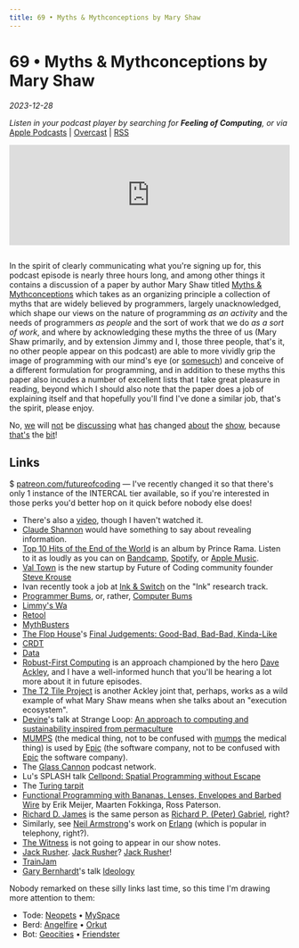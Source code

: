 ```yaml
---
title: 69 • Myths & Mythconceptions by Mary Shaw
---
```


# 69 • Myths & Mythconceptions by Mary Shaw

_2023-12-28_

_Listen in your podcast player by searching for **Feeling of Computing**, or via_ [Apple Podcasts](https://podcasts.apple.com/podcast/future-of-coding/id1265527976) \| [Overcast](https://overcast.fm/itunes1265527976) \| [RSS](https://omny.fm/shows/future-of-coding/playlists/podcast.rss)

<iframe src="https://omny.fm/shows/future-of-coding/myths-and-mythconceptions-by-mary-shaw/embed" width="100%" height="180" frameborder="0" style="margin-bottom: 1em"></iframe>

In the spirit of clearly communicating what you're signing up for, this podcast episode is nearly three hours long, and among other things it contains a discussion of a paper by author Mary Shaw titled [Myths & Mythconceptions](https://dl.acm.org/doi/pdf/10.1145/3480947) which takes as an organizing principle a collection of myths that are widely believed by programmers, largely unacknowledged, which shape our views on the nature of programming _as an activity_ and the needs of programmers _as people_ and the sort of work that we do _as a sort of work_, and where by acknowledging these myths the three of us (Mary Shaw primarily, and by extension Jimmy and I, those three people, that's it, no other people appear on this podcast) are able to more vividly grip the image of programming with our mind's eye (or [somesuch](https://aphantasia.com)) and conceive of a different formulation for programming, and in addition to these myths this paper also incudes a number of excellent lists that I take great pleasure in reading, beyond which I should also note that the paper does a job of explaining itself and that hopefully you'll find I've done a similar job, that's the spirit, please enjoy.

No, [we](https://todepond.com) will [not](https://patreon.com/todepond) be [discussing](https://mas.to/@todepond) what [has](https://youtube.com/todepond) changed [about](https://twitter.com/todepond) the [show](https://www.tadiweb.com), because [that's](https://github.com/todepond/) the [bit](/episodes/064)!

## Links

$ [patreon.com/futureofcoding](https://www.patreon.com/futureofcoding) — I've recently changed it so that there's only 1 instance of the INTERCAL tier available, so if you're interested in those perks you'd better hop on it quick before nobody else does!

* There's also a [video](https://www.pldi21.org/prerecorded_hopl.K1.html), though I haven't watched it.
* [Claude Shannon](https://en.wikipedia.org/wiki/Claude_Shannon) would have something to say about revealing information.
* [Top 10 Hits of the End of the World](https://en.wikipedia.org/wiki/Top_10_Hits_of_the_End_of_the_World) is an album by Prince Rama. Listen to it as loudly as you can on [Bandcamp](https://princerama.bandcamp.com/album/top-ten-hits-of-the-end-of-the-world), [Spotify](https://open.spotify.com/album/2pbvIz40L97L87KGFnFnme?si=zbzT8JHKTCGJkObmh4qN1g), or [Apple Music](https://music.apple.com/ca/album/top-ten-hits-of-the-end-of-the-world/1583505277).
* [Val Town](https://www.val.town) is the new startup by Future of Coding community founder [Steve Krouse](https://stevekrouse.com)
* Ivan recently took a job at [Ink & Switch](https://www.inkandswitch.com) on the "Ink" research track.
* [Programmer Bums](https://daily.jstor.org/how-computer-science-became-a-boys-club/), or, rather, [Computer Bums](https://www.jstor.org/stable/10.1086/682955?mag=how-computer-science-became-a-boys-club)
* [Limmy's Wa](https://www.youtube.com/watch?v=GceNsojnMf0)
* [Retool](https://retool.com)
* [MythBusters](https://en.wikipedia.org/wiki/MythBusters)
* [The Flop House](https://en.wikipedia.org/wiki/The_Flop_House)'s [Final Judgements: Good-Bad, Bad-Bad, Kinda-Like](https://flophousepodcast.fandom.com/wiki/Final_Judgments)
* [CRDT](https://en.wikipedia.org/wiki/Conflict-free_replicated_data_type)
* [Data](<https://en.wikipedia.org/wiki/Data_(Star_Trek)>)
* [Robust-First Computing](https://andrewwalpole.com/blog/an-introduction-to-robust-first-computation/) is an approach championed by the hero [Dave Ackley](https://hachyderm.io/@livcomp), and I have a well-informed hunch that you'll be hearing a lot more about it in future episodes.
* [The T2 Tile Project](https://www.youtube.com/watch?v=jreRFxN6wuM) is another Ackley joint that, perhaps, works as a wild example of what Mary Shaw means when she talks about an "execution ecosystem".
* [Devine](https://xxiivv.com)'s talk at Strange Loop: [An approach to computing and sustainability inspired from permaculture](https://www.youtube.com/watch?v=T3u7bGgVspM)
* [MUMPS](https://en.wikipedia.org/wiki/MUMPS) (the medical thing, not to be confused with [mumps](https://en.wikipedia.org/wiki/Mumps) the medical thing) is used by [Epic](https://en.wikipedia.org/wiki/Epic_Systems) (the software company, not to be confused with [Epic](https://en.wikipedia.org/wiki/Epic_Games) the software company).
* The [Glass Cannon](https://www.glasscannonnetwork.com/) podcast network.
* Lu's SPLASH talk [Cellpond: Spatial Programming without Escape](https://www.youtube.com/watch?v=cBYudbaqHAk&t=6704s)
* The [Turing tarpit](https://en.wikipedia.org/wiki/Turing_tarpit)
* [Functional Programming with Bananas, Lenses, Envelopes and Barbed Wire](https://citeseerx.ist.psu.edu/viewdoc/summary?doi=10.1.1.41.125) by Erik Meijer, Maarten Fokkinga, Ross Paterson.
* [Richard D. James](https://en.wikipedia.org/wiki/Aphex_Twin) is the same person as [Richard P. (Peter) Gabriel](https://en.wikipedia.org/wiki/Richard_P._Gabriel), right?
* Similarly, see [Neil Armstrong](https://en.wikipedia.org/wiki/Neil_Armstrong)'s work on [Erlang](<https://en.wikipedia.org/wiki/Erlang_(unit)>) (which is popular in telephony, right?).
* [The Witness](<https://en.wikipedia.org/wiki/The_Witness_(2016_video_game)>) is not going to appear in our show notes.
* [Jack Rusher](https://jackrusher.com). [Jack Rusher](https://berlin.social/@jack)? [Jack Rusher](/episodes/041)!
* [TrainJam](https://www.youtube.com/watch?v=9qVT0URkkGE)
* [Gary Bernhardt](https://www.destroyallsoftware.com)'s talk [Ideology](https://www.destroyallsoftware.com/talks/ideology)

Nobody remarked on these silly links last time, so this time I'm drawing more attention to them:
-  Tode: [Neopets](https://mas.to/@todepond) • [MySpace](https://www.patreon.com/todepond)
-  Berd: [Angelfire](https://mas.to/@todepond) • [Orkut](https://www.patreon.com/todepond)
-  Bot: [Geocities](https://mas.to/@todepond) • [Friendster](https://www.patreon.com/todepond)

